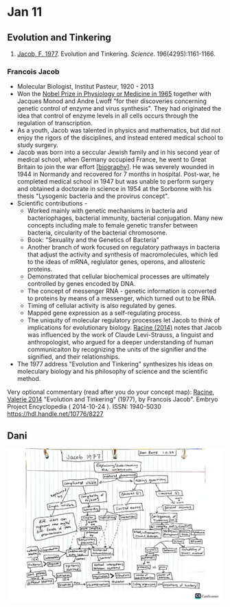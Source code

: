 # Jan 11

## Evolution and Tinkering

1. [Jacob, F. 1977](http://web.mit.edu/~tkonkle/www/BrainEvolution/Meeting9/Jacob%201977%20Science.pdf). Evolution and Tinkering. *Science*. 196(4295):1161-1166.  

### Francois Jacob

* Molecular Biologist, Institut Pasteur, 1920 - 2013  
* Won the [Nobel Prize in Physiology or Medicine in 1965](https://www.nobelprize.org/prizes/medicine/1965/summary/) together with Jacques Monod and Andre Lwoff "for their discoveries concerning genetic control of enzyme and virus synthesis". They had originated the idea that control of enzyme levels in all cells occurs through the regulation of transcription. 
* As a youth, Jacob was talented in physics and mathematics, but did not enjoy the rigors of the disciplines, and instead entered medical school to study surgery. 
* Jacob was born into a seccular Jewish family and in his second year of medical school, when Germany occupied France, he went to Great Britain to join the war effort [[biography](https://www.nobelprize.org/prizes/medicine/1965/jacob/biographical/)]. He was severely wounded in 1944 in Normandy and recovered for 7 months in hospital. Post-war, he completed medical school in 1947 but was unable to perform surgery and obtained a doctorate in science in 1954 at the Sorbonne with his thesis "Lysogenic bacteria and the provirus concept". 
* Scientific contributions - 
  * Worked mainly with genetic mechanisms in bacteria and bacteriophages, bacterial immunity, bacterial conjugation. Many new concepts including male to female genetic transfer between bacteria, circularity of the bacterial chromosome.
  * Book: "Sexuality and the Genetics of Bacteria"
  * Another branch of work focused on regulatory pathways in bacteria that adjust the activity and synthesis of macromolecules, which led to the ideas of mRNA, reglulator genes, operons, and allosteric proteins.
  * Demonstrated that cellular biochemical processes are ultimately controlled by genes encoded by DNA. 
  * The concept of messenger RNA - genetic information is converted to proteins by means of a messenger, which turned out to be RNA. 
  * Timing of cellular activity is also regulated by genes.
  * Mapped gene expression as a self-regulating process.
  * The uniquity of molecular regulatory processes let Jacob to think of implications for evolutionary biology. [Racine (2014)](https://embryo.asu.edu/items/172791) notes that Jacob was influenced by the work of Claude Levi-Strauss, a linguist and anthropologist, who argued for a deeper understanding of human communicaiton by recognizing the units of the signifier and the signified, and their relationships. 
* The 1977 address "Evolution and Tinkering" synthesizes his ideas on moleculary biology and his philosophy of science and the scientific method. 
 
  
Very optional commentary (read after you do your concept map):
[Racine, Valerie 2014](https://embryo.asu.edu/items/172791) "Evolution and Tinkering" (1977), by Francois Jacob". Embryo Project Encyclopedia ( 2014-10-24 ). ISSN: 1940-5030 https://hdl.handle.net/10776/8227


## Dani

<img width="700" src="./Jacob1977_conceptmap_dbartz.pdf" >

